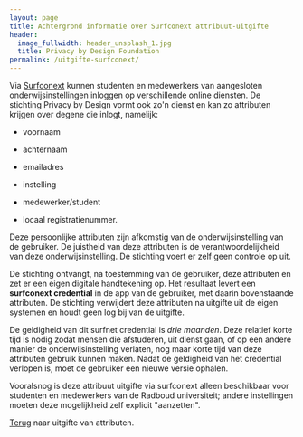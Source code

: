 ```yaml
---
layout: page
title: Achtergrond informatie over Surfconext attribuut-uitgifte
header:
  image_fullwidth: header_unsplash_1.jpg
  title: Privacy by Design Foundation
permalink: /uitgifte-surfconext/
---
```


Via [Surfconext](https://www.surfconext.nl) kunnen studenten en
medewerkers van aangesloten onderwijsinstellingen inloggen op
verschillende online diensten. De stichting Privacy by Design vormt
ook zo'n dienst en kan zo attributen krijgen over degene die inlogt,
namelijk:

 * voornaam

 * achternaam

 * emailadres

 * instelling

 * medewerker/student

 * locaal registratienummer.

Deze persoonlijke attributen zijn afkomstig van de onderwijsinstelling
van de gebruiker. De juistheid van deze attributen is de
verantwoordelijkheid van deze onderwijsinstelling. De stichting voert
er zelf geen controle op uit.

De stichting ontvangt, na toestemming van de gebruiker, deze
attributen en zet er een eigen digitale handtekening op. Het resultaat
levert een **surfconext credential** in de app van de gebruiker, met
daarin bovenstaande attributen. De stichting verwijdert deze
attributen na uitgifte uit de eigen systemen en houdt geen log bij van
de uitgifte.

De geldigheid van dit surfnet credential is *drie maanden*. Deze
relatief korte tijd is nodig zodat mensen die afstuderen, uit dienst
gaan, of op een andere manier de onderwijsinstelling verlaten, nog
maar korte tijd van deze attributen gebruik kunnen maken. Nadat de
geldigheid van het credential verlopen is, moet de gebruiker een
nieuwe versie ophalen.

Vooralsnog is deze attribuut uitgifte via surfconext alleen
beschikbaar voor studenten en medewerkers van de Radboud universiteit;
andere instellingen moeten deze mogelijkheid zelf explicit
"aanzetten".

[Terug](/uitgifte) naar uitgifte van attributen.